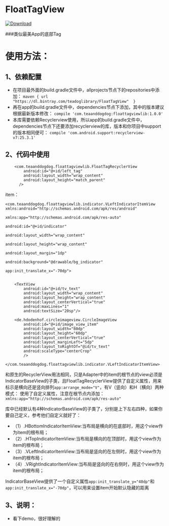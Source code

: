 # FloatTagView
[ ![Download](https://api.bintray.com/packages/teadoglibrary/FloatTagView/FloatTagView/images/download.svg) ](https://bintray.com/teadoglibrary/FloatTagView/FloatTagView/_latestVersion)

###类似最美App的底部Tag

# 使用方法：
## 1、依赖配置
- 在项目最外面的build.gradle文件中，allprojects节点下的repositories中添加：
`maven { url  "https://dl.bintray.com/teadoglibrary/FloatTagView"  }`
- 再在app的build.gradle文件中，dependencies节点下添加，其中的版本建议根据最新版本修改：
`compile 'com.teaanddogdog:floattagviewlib:1.0.0'`
- 本库需要依赖Recyclerview使用，所以app的build.gradle文件中，dependencies节点下还要添加recyclerview的库，版本和你项目中support的版本相同便可：
`compile 'com.android.support:recyclerview-v7:25.3.1'`

## 2、代码中使用

```
    <com.teaanddogdog.floattagviewlib.FloatTagRecyclerView
        android:id="@+id/left_tag"
        android:layout_width="wrap_content"
        android:layout_height="match_parent"
      />
```

item：
```
<com.teaanddogdog.floattagviewlib.indicator.VLeftIndicatorItemView xmlns:android="http://schemas.android.com/apk/res/android"
                                                            xmlns:app="http://schemas.android.com/apk/res-auto"
                                                            android:id="@+id/indicator"
                                                            android:layout_width="wrap_content"
                                                            android:layout_height="wrap_content"
                                                            android:layout_margin="1dp"
                                                            android:background="@drawable/bg_indicator"
                                                            app:init_translate_x="-70dp">


    <TextView
        android:id="@+id/tv_text"
        android:layout_width="wrap_content"
        android:layout_height="wrap_content"
        android:layout_centerVertical="true"
        android:maxLines="1"
        android:textSize="20sp"/>

    <de.hdodenhof.circleimageview.CircleImageView
        android:id="@+id/image_view_item"
        android:layout_width="80dp"
        android:layout_height="60dp"
        android:layout_centerVertical="true"
        android:layout_marginLeft="5dp"
        android:layout_toRightOf="@id/tv_text"
        android:scaleType="centerCrop"
        />

</com.teaanddogdog.floattagviewlib.indicator.VLeftIndicatorItemView>
```

和原生的RecyclerView用法相同，只是Adapter中的item的根节点的view必须是IndicatorBaseView的子类，且FloatTagRecyclerView提供了自定义属性，用来标示是横向还是竖向排列`app:arrange_mode="V"`，有V（竖向）和H（横向）两种模式：
使用了自定义属性，注意在根节点内添加：`xmlns:app="http://schemas.android.com/apk/res-auto"`

库中已经默认有4种IndicatorBaseView的子类了，分别是上下左右四种，如果你要自己定义，参考他们自定义就好了：
- （1）.HBottomIndicatorItemView:当布局是横向的在底部时，用这个view作为item的根布局；
- （2）.HTopIndicatorItemView:当布局是横向的在顶部时，用这个view作为item的根布局；
- （3）.VLeftIndicatorItemView:当布局是竖向的在左侧时，用这个view作为item的根布局；
- （4）.VRightIndicatorItemView:当布局是竖向的在右侧时，用这个view作为item的根布局；

IndicatorBaseView提供了一个自定义属性`app:init_translate_y="40dp"`和`app:init_translate_x="-70dp"`，可以用来设置item开始默认隐藏的距离

## 3、说明：
- 看下demo，很好理解的


